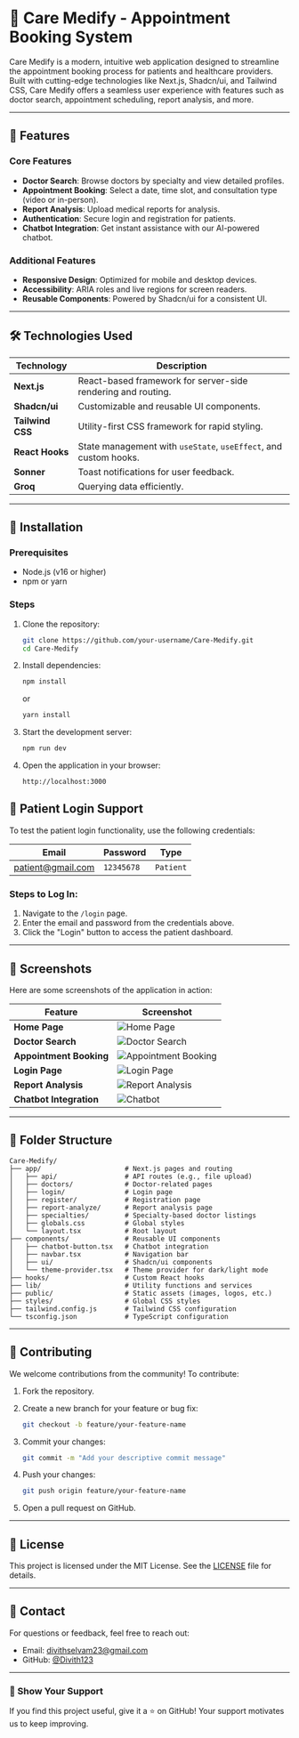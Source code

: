 
# 🏥 Care Medify - Appointment Booking System

Care Medify is a modern, intuitive web application designed to streamline the appointment booking process for patients and healthcare providers. Built with cutting-edge technologies like Next.js, Shadcn/ui, and Tailwind CSS, Care Medify offers a seamless user experience with features such as doctor search, appointment scheduling, report analysis, and more.

---

## 🌟 Features

### Core Features
- **Doctor Search**: Browse doctors by specialty and view detailed profiles.
- **Appointment Booking**: Select a date, time slot, and consultation type (video or in-person).
- **Report Analysis**: Upload medical reports for analysis.
- **Authentication**: Secure login and registration for patients.
- **Chatbot Integration**: Get instant assistance with our AI-powered chatbot.

### Additional Features
- **Responsive Design**: Optimized for mobile and desktop devices.
- **Accessibility**: ARIA roles and live regions for screen readers.
- **Reusable Components**: Powered by Shadcn/ui for a consistent UI.

---

## 🛠 Technologies Used

| Technology       | Description                                                                 |
|------------------|-----------------------------------------------------------------------------|
| **Next.js**      | React-based framework for server-side rendering and routing.               |
| **Shadcn/ui**    | Customizable and reusable UI components.                                   |
| **Tailwind CSS** | Utility-first CSS framework for rapid styling.                            |
| **React Hooks**  | State management with `useState`, `useEffect`, and custom hooks.           |
| **Sonner**       | Toast notifications for user feedback.                                     |
| **Groq**         | Querying data efficiently.                                                 |

---

## 🚀 Installation

### Prerequisites

- Node.js (v16 or higher)
- npm or yarn

### Steps

1. Clone the repository:

   ```bash
   git clone https://github.com/your-username/Care-Medify.git
   cd Care-Medify
   ```

2. Install dependencies:

   ```bash
   npm install
   ```

   or

   ```bash
   yarn install
   ```

3. Start the development server:

   ```bash
   npm run dev
   ```

4. Open the application in your browser:

   ```
   http://localhost:3000
   ```

## 🔑 Patient Login Support

To test the patient login functionality, use the following credentials:

| Email                  | Password   | Type   |
|------------------------|------------|------------|
| patient@gmail.com | `12345678` | `Patient` |

### Steps to Log In:
1. Navigate to the `/login` page.
2. Enter the email and password from the credentials above.
3. Click the "Login" button to access the patient dashboard.

---

## 📸 Screenshots

Here are some screenshots of the application in action:

| Feature               | Screenshot                          |
|-----------------------|--------------------------------------|
| **Home Page**         | ![Home Page](./Care-Medify/1.png)              |
| **Doctor Search**     | ![Doctor Search](./Care-Medify/2.png)          |
| **Appointment Booking** | ![Appointment Booking](./Care-Medify/3.png)   |
| **Login Page**        | ![Login Page](./Care-Medify/4.png)             |
| **Report Analysis**   | ![Report Analysis](./Care-Medify/5.png)        |
| **Chatbot Integration** | ![Chatbot](./Care-Medify/6.png)               |

---

## 📂 Folder Structure

```plaintext
Care-Medify/
├── app/                     # Next.js pages and routing
│   ├── api/                 # API routes (e.g., file upload)
│   ├── doctors/             # Doctor-related pages
│   ├── login/               # Login page
│   ├── register/            # Registration page
│   ├── report-analyze/      # Report analysis page
│   ├── specialties/         # Specialty-based doctor listings
│   ├── globals.css          # Global styles
│   └── layout.tsx           # Root layout
├── components/              # Reusable UI components
│   ├── chatbot-button.tsx   # Chatbot integration
│   ├── navbar.tsx           # Navigation bar
│   ├── ui/                  # Shadcn/ui components
│   └── theme-provider.tsx   # Theme provider for dark/light mode
├── hooks/                   # Custom React hooks
├── lib/                     # Utility functions and services
├── public/                  # Static assets (images, logos, etc.)
├── styles/                  # Global CSS styles
├── tailwind.config.js       # Tailwind CSS configuration
└── tsconfig.json            # TypeScript configuration
```

---

## 🤝 Contributing

We welcome contributions from the community! To contribute:

1. Fork the repository.
2. Create a new branch for your feature or bug fix:

   ```bash
   git checkout -b feature/your-feature-name
   ```

3. Commit your changes:

   ```bash
   git commit -m "Add your descriptive commit message"
   ```

4. Push your changes:

   ```bash
   git push origin feature/your-feature-name
   ```

5. Open a pull request on GitHub.

---

## 📜 License

This project is licensed under the MIT License. See the [LICENSE](LICENSE) file for details.

---

## 📧 Contact

For questions or feedback, feel free to reach out:

- Email: [divithselvam23@gmail.com](mailto:divithselvam23@gmail.com)
- GitHub: [@Divith123](https://github.com/Divith123)

---

### 🌟 Show Your Support

If you find this project useful, give it a ⭐️ on GitHub! Your support motivates us to keep improving.
